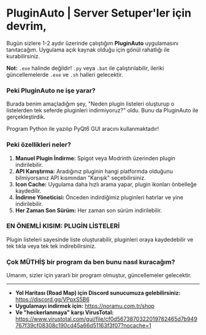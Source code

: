 
# PluginAuto | Server Setuper'ler için devrim,

Bugün sizlere 1-2 aydır üzerinde çalıştığım **PluginAuto** uygulamasını tanıtacağım. Uygulama açık kaynak olduğu için gönül rahatlığı ile kurabilirsiniz.

**Not:** `.exe` halinde değildir! `.py` veya `.bat` ile çalıştırılabilir, ileriki güncellemelerde `.exe` ve `.sh` halleri gelecektir.

### Peki PluginAuto ne işe yarar?

Burada benim amaçladığım şey, "Neden plugin listeleri oluşturup o listelerden tek seferde pluginleri indirmiyoruz?" oldu. Bunu da PluginAuto ile gerçekleştirdik.

Program Python ile yazılıp PyQt6 GUI aracını kullanmaktadır!

### Peki özellikleri neler?

1.  **Manuel Plugin İndirme:** Spigot veya Modrinth üzerinden plugin indirilebilir.
2.  **API Karıştırma:** Aradığınız pluginin hangi platformda olduğunu bilmiyorsanız API kısmından "Karışık" seçebilirsiniz.
3.  **Icon Cache:** Uygulama daha hızlı arama yapar, plugin ikonları önbelleğe kaydedilir.
4.  **İndirme Yöneticisi:** Önceden indirdiğimiz pluginleri hatırlar ve yine indirilebilir.
5.  **Her Zaman Son Sürüm:** Her zaman son sürüm indirilebilir.

### EN ÖNEMLİ KISIM: PLUGİN LİSTELERİ
Plugin listeleri sayesinde liste oluşturabilir, pluginleri oraya kaydedebilir ve tek tıkla veya tek tek indirebilirsiniz.

### Çok MÜTHİŞ bir program da ben bunu nasıl kuracağım?


Umarım, sizler için yararlı bir program olmuştur, güncellemeler gelecektir.

---

*   **Yol Haritası (Road Map) için Discord sunucumuza gelebilirsiniz:** https://discord.gg/VPpxS5B6
*   **Uygulamayı indirmek için:** https://noramu.com.tr/shop
*   **Ve "heckerlanmaya" karşı VirusTotal:** https://www.virustotal.com/gui/file/cf0d5673870322019782465d7b949767f39cf08308c190cd45a66d51163f3f07?nocache=1
